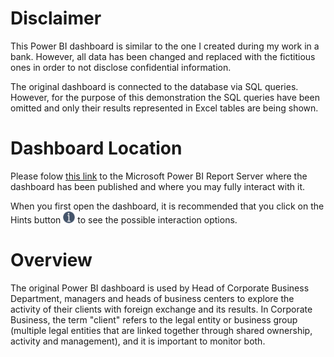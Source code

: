 # Disclaimer
This Power BI dashboard is similar to the one I created during my work in a bank. However, all data has been changed and replaced with the fictitious ones in order to not disclose confidential information.

The original dashboard is connected to the database via SQL queries. However, for the purpose of this demonstration the SQL queries have been omitted and only their results represented in Excel tables are being shown.
# Dashboard Location
Please folow [this link](https://app.powerbi.com/view?r=eyJrIjoiMDU3Y2YwNzItOTA0MC00M2Y0LThmM2UtNzFkN2Y1MTU0YjQyIiwidCI6IjUwYjA5MzA5LTEzMzgtNDRiZi1hODRkLTc1ZTcxYTgzOWFlNSIsImMiOjl9) to the Microsoft Power BI Report Server where the dashboard has been published and where you may fully interact with it.

When you first open the dashboard, it is recommended that you click on the Hints button <img src="https://github.com/oleksii-kosianchuk/fx-dashboard/blob/main/Hints.png" width="19" height="19"> to see the possible interaction options.
# Overview
The original Power BI dashboard is used by Head of Corporate Business Department, managers and heads of business centers to explore the activity of their clients with foreign exchange and its results. In Corporate Business, the term "client" refers to the legal entity or business group (multiple legal entities that are linked together through shared ownership, activity and management), and it is important to monitor both.
